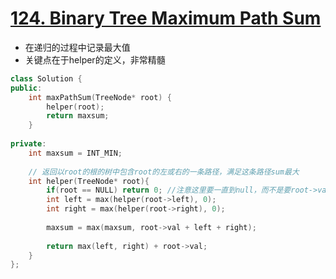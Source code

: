 # [124. Binary Tree Maximum Path Sum](https://leetcode.com/problems/binary-tree-maximum-path-sum/)
* 在递归的过程中记录最大值
* 关键点在于helper的定义，非常精髓

```c++
class Solution {
public:
    int maxPathSum(TreeNode* root) {
        helper(root);
        return maxsum;
    }
    
private:
    int maxsum = INT_MIN;
    
    // 返回以root的根的树中包含root的左或右的一条路径，满足这条路径sum最大
    int helper(TreeNode* root){
        if(root == NULL) return 0; //注意这里要一直到null，而不是要root->val ==0
        int left = max(helper(root->left), 0);
        int right = max(helper(root->right), 0);
        
        maxsum = max(maxsum, root->val + left + right);
        
        return max(left, right) + root->val;
    }
};

```

